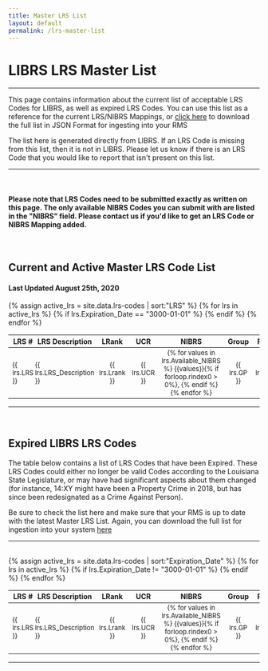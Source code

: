 ```yaml
---
title: Master LRS List
layout: default
permalink: /lrs-master-list
---
```


# LIBRS LRS Master List
____

This page contains information about the current list of acceptable LRS Codes for LIBRS, as well as expired LRS Codes. You can use this list as a reference for the current LRS/NIBRS Mappings, or [click here](https://github.com/teisdbr/winlibrs-docs/blob/master/_data/lrs-codes.json) to download the full list in JSON Format for ingesting into your RMS

The list here is generated directly from LIBRS. If an LRS Code is missing from this list, then it is not in LIBRS. Please let us know if there is an LRS Code that you would like to report that isn't present on this list. 

____

<br>

#### Please note that LRS Codes need to be submitted exactly as written on this page. The only available NIBRS Codes you can submit with are listed in the "NIBRS" field. Please contact us if you'd like to get an LRS Code or NIBRS Mapping added. 

<br>

## Current and Active Master LRS Code List

#### Last Updated August 25th, 2020

<table>
<thead style="font-size: 14px;">
	<tr>
		<th style="padding-left: 8px; padding-right:3px;">LRS #</th>
		<th style="padding-left: 0px; padding-right:3px;">LRS Description</th>
		<th style="text-align: center;">LRank</th>
		<th style="text-align: center;">UCR</th>
		<th style="text-align: center;">NIBRS</th>
		<th style="text-align: center;">Group</th>
		<th style="text-align: center;">Part</th>
        <th style="text-align: center; white-space: nowrap">1A Index</th>
        <th style="text-align: center; white-space: nowrap">Index Class</th>
        <th style="text-align: center; white-space: nowrap">UCR Index</th>
        <th style="text-align: center; white-space: nowrap">LIBRS Index</th>
	</tr>
    </thead>
    <tbody style="font-size: 13px;">
{% assign active_lrs = site.data.lrs-codes | sort:"LRS" %}
{% for lrs in active_lrs %}
{% if lrs.Expiration_Date == "3000-01-01" %}
	<tr>
		<td style="padding-left: 8px; padding-right:3px;">{{ lrs.LRS }}</td>
		<td style="padding-left: 0px; padding-right:3px;">{{ lrs.LRS_Description }}</td>
		<td style="text-align: center;">{{ lrs.Lrank }}</td>
		<td style="text-align: center;">{{ lrs.UCR }}</td>         
        <td style="text-align: center; min-width: 120px;">{% for values in lrs.Available_NIBRS %}
		        {{values}}{% if forloop.rindex0 > 0%}, {% endif %}
            {% endfor %}</td>
        <td style="text-align: center;">{{ lrs.GP }}</td>
        <td style="text-align: center;">{{ lrs.PT }}</td>
        <td style="text-align: center;">{{ lrs.OneA_Index }}</td>
        <td style="text-align: center; white-space: nowrap">{{ lrs.Index_Class }}</td>
        <td style="text-align: center; white-space: nowrap">{{ lrs.UCR_Index }}</td>
        <td style="text-align: center; white-space: nowrap">{{ lrs.LIBRS_Index }}</td>
    </tr>
    {% endif %}
{% endfor %}
</tbody>
</table>

___

<br>

## Expired LIBRS LRS Codes

The table below contains a list of LRS Codes that have been Expired. These LRS Codes could either no longer be valid Codes according to the Louisiana State Legislature, or may have had significant aspects about them changed (for instance, 14:XY might have been a Property Crime in 2018, but has since been redesignated as a Crime Against Person). 

Be sure to check the list here and make sure that your RMS is up to date with the latest Master LRS List. Again, you can download the full list for ingestion into your system [here](https://github.com/teisdbr/winlibrs-docs/blob/master/_data/lrs-codes.json)

____

<br>


<table>
<thead  style="font-size: 14px;">
	<tr>
		<th style="padding-left: 8px; padding-right:3px;">LRS #</th>
		<th style="padding-left: 0px; padding-right:3px;">LRS Description</th>
		<th style="text-align: center;">LRank</th>
		<th style="text-align: center;">UCR</th>
		<th style="text-align: center;">NIBRS</th>
		<th style="text-align: center;">Group</th>
		<th style="text-align: center;">Part</th>
        <th style="text-align: center; white-space: nowrap">1A Index</th>
        <th style="text-align: center; white-space: nowrap">Index Class</th>
        <th style="text-align: center; white-space: nowrap">UCR Index</th>
        <th style="text-align: center; white-space: nowrap">LIBRS Index</th>
        <th>Date Expired</th>
	</tr>
    </thead>
    <tbody style="font-size: 13px;">
{% assign active_lrs = site.data.lrs-codes | sort:"Expiration_Date" %}
{% for lrs in active_lrs %}
{% if lrs.Expiration_Date != "3000-01-01" %}
	<tr>
		<td style="padding-left: 8px; padding-right:3px;">{{ lrs.LRS }}</td>
		<td style="padding-left: 0px; padding-right:3px;">{{ lrs.LRS_Description }}</td>
		<td style="text-align: center;">{{ lrs.Lrank }}</td>
		<td style="text-align: center;">{{ lrs.UCR }}</td>         
        <td style="text-align: center; min-width: 120px;">{% for values in lrs.Available_NIBRS %}
		        {{values}}{% if forloop.rindex0 > 0%}, {% endif %}
            {% endfor %}</td>
        <td style="text-align: center;">{{ lrs.GP }}</td>
        <td style="text-align: center;">{{ lrs.PT }}</td>
        <td style="text-align: center; white-space: nowrap">{{ lrs.OneA_Index }}</td>
        <td style="text-align: center; white-space: nowrap">{{ lrs.Index_Class }}</td>
        <td style="text-align: center; white-space: nowrap">{{ lrs.UCR_Index }}</td>
        <td style="text-align: center; white-space: nowrap">{{ lrs.LIBRS_Index }}</td>
        <td>{{ lrs.Expiration_Date }}</td>
    </tr>
    {% endif %}
{% endfor %}
</tbody>
</table>

____

<br>
